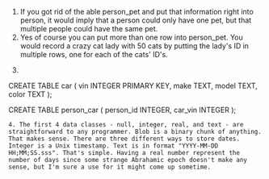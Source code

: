 1. If you got rid of the able person_pet and put that information right into person, it would imply that a person could only have one pet, but that multiple people could have the same pet.
2. Yes of course you can put more than one row into person_pet. You would record a crazy cat lady with 50 cats by putting the lady's ID in multiple rows, one for each of the cats' ID's.
3. ```sql
CREATE TABLE car (
  vin INTEGER PRIMARY KEY,
  make TEXT,
  model TEXT,
  color TEXT
);

CREATE TABLE person_car (
  person_id INTEGER,
  car_vin INTEGER
);
```
4. The first 4 data classes - null, integer, real, and text - are straightforward to any programmer. Blob is a binary chunk of anything. That makes sense. There are three different ways to store dates. Integer is a Unix timestamp. Text is in format "YYYY-MM-DD HH;MM;SS.sss". That's simple. Having a real number represent the number of days since some strange Abrahamic epoch doesn't make any sense, but I'm sure a use for it might come up sometime.
